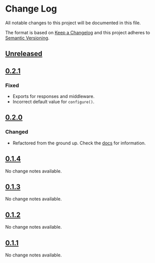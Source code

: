 # Change Log
All notable changes to this project will be documented in this file.

The format is based on [Keep a Changelog](http://keepachangelog.com/) 
and this project adheres to [Semantic Versioning](http://semver.org/).

## [Unreleased]
## [0.2.1]
### Fixed
- Exports for responses and middleware.
- Incorrect default value for `configure()`.

## [0.2.0]
### Changed
- Refactored from the ground up. Check the [docs](https://ghastly.js.org) for information.

## [0.1.4]
No change notes available.

## [0.1.3]
No change notes available.

## [0.1.2]
No change notes available.

## [0.1.1]
No change notes available.

[Unreleased]: https://github.com/hkwu/ghastly/compare/v0.2.1...HEAD
[0.2.1]: https://github.com/hkwu/ghastly/compare/v0.2.0...v0.2.1
[0.2.0]: https://github.com/hkwu/ghastly/compare/v0.1.4...v0.2.0
[0.1.4]: https://github.com/hkwu/ghastly/compare/v0.1.3...v0.1.4
[0.1.3]: https://github.com/hkwu/ghastly/compare/v0.1.2...v0.1.3
[0.1.2]: https://github.com/hkwu/ghastly/compare/v0.1.1...v0.1.2
[0.1.1]: https://github.com/hkwu/ghastly/compare/v0.1.0...v0.1.1
